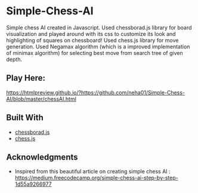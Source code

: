 # Simple-Chess-AI

Simple chess AI created in Javascript.
Used chessborad.js library for board visualization and played around with its css to customize its look and highlighting of squares on chessboard!
Used chess.js library for move generation.
Used Negamax algorithm (which is a improved implementation of minimax algorithm) for selecting best move from search tree of given depth. 

## Play Here:
   https://htmlpreview.github.io/?https://github.com/neha01/Simple-Chess-AI/blob/master/chessAI.html


## Built With

* [chessborad.js](https://github.com/jhlywa/chess.js) 
* [chess.js](https://github.com/oakmac/chessboardjs/) 


## Acknowledgments

* Inspired from this beautiful article on creating simple chess AI :
   https://medium.freecodecamp.org/simple-chess-ai-step-by-step-1d55a9266977
